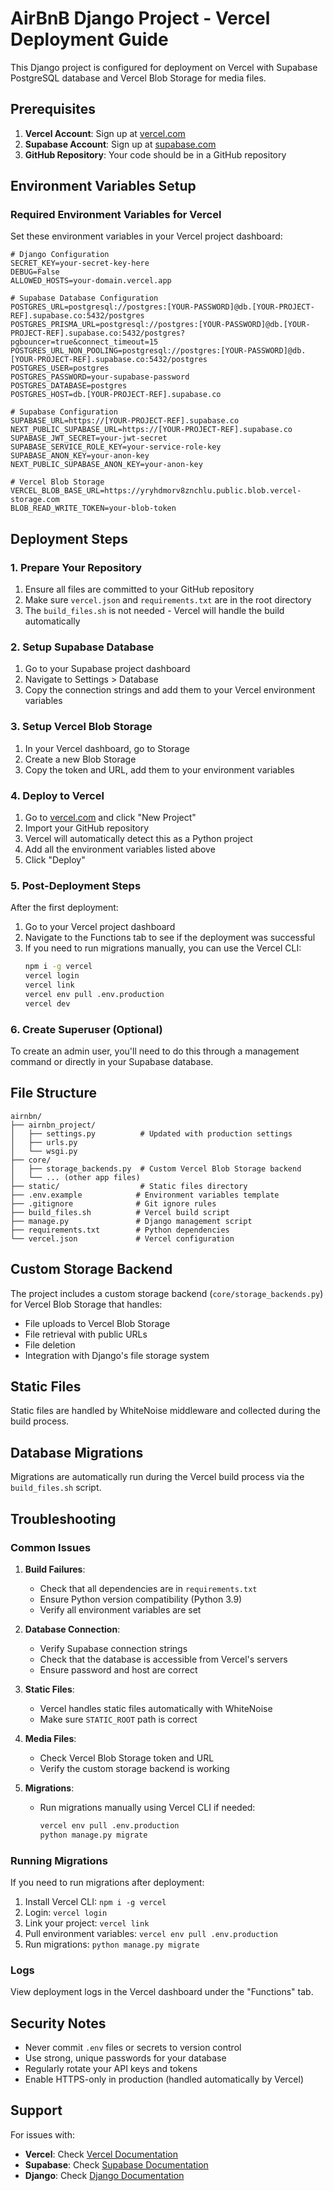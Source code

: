 # AirBnB Django Project - Vercel Deployment Guide

This Django project is configured for deployment on Vercel with Supabase PostgreSQL database and Vercel Blob Storage for media files.

## Prerequisites

1. **Vercel Account**: Sign up at [vercel.com](https://vercel.com)
2. **Supabase Account**: Sign up at [supabase.com](https://supabase.com)
3. **GitHub Repository**: Your code should be in a GitHub repository

## Environment Variables Setup

### Required Environment Variables for Vercel

Set these environment variables in your Vercel project dashboard:

```env
# Django Configuration
SECRET_KEY=your-secret-key-here
DEBUG=False
ALLOWED_HOSTS=your-domain.vercel.app

# Supabase Database Configuration
POSTGRES_URL=postgresql://postgres:[YOUR-PASSWORD]@db.[YOUR-PROJECT-REF].supabase.co:5432/postgres
POSTGRES_PRISMA_URL=postgresql://postgres:[YOUR-PASSWORD]@db.[YOUR-PROJECT-REF].supabase.co:5432/postgres?pgbouncer=true&connect_timeout=15
POSTGRES_URL_NON_POOLING=postgresql://postgres:[YOUR-PASSWORD]@db.[YOUR-PROJECT-REF].supabase.co:5432/postgres
POSTGRES_USER=postgres
POSTGRES_PASSWORD=your-supabase-password
POSTGRES_DATABASE=postgres
POSTGRES_HOST=db.[YOUR-PROJECT-REF].supabase.co

# Supabase Configuration
SUPABASE_URL=https://[YOUR-PROJECT-REF].supabase.co
NEXT_PUBLIC_SUPABASE_URL=https://[YOUR-PROJECT-REF].supabase.co
SUPABASE_JWT_SECRET=your-jwt-secret
SUPABASE_SERVICE_ROLE_KEY=your-service-role-key
SUPABASE_ANON_KEY=your-anon-key
NEXT_PUBLIC_SUPABASE_ANON_KEY=your-anon-key

# Vercel Blob Storage
VERCEL_BLOB_BASE_URL=https://yryhdmorv8znchlu.public.blob.vercel-storage.com
BLOB_READ_WRITE_TOKEN=your-blob-token
```

## Deployment Steps

### 1. Prepare Your Repository

1. Ensure all files are committed to your GitHub repository
2. Make sure `vercel.json` and `requirements.txt` are in the root directory
3. The `build_files.sh` is not needed - Vercel will handle the build automatically

### 2. Setup Supabase Database

1. Go to your Supabase project dashboard
2. Navigate to Settings > Database
3. Copy the connection strings and add them to your Vercel environment variables

### 3. Setup Vercel Blob Storage

1. In your Vercel dashboard, go to Storage
2. Create a new Blob Storage
3. Copy the token and URL, add them to your environment variables

### 4. Deploy to Vercel

1. Go to [vercel.com](https://vercel.com) and click "New Project"
2. Import your GitHub repository
3. Vercel will automatically detect this as a Python project
4. Add all the environment variables listed above
5. Click "Deploy"

### 5. Post-Deployment Steps

After the first deployment:

1. Go to your Vercel project dashboard
2. Navigate to the Functions tab to see if the deployment was successful
3. If you need to run migrations manually, you can use the Vercel CLI:
   ```bash
   npm i -g vercel
   vercel login
   vercel link
   vercel env pull .env.production
   vercel dev
   ```

### 6. Create Superuser (Optional)

To create an admin user, you'll need to do this through a management command or directly in your Supabase database.

## File Structure

```
airnbn/
├── airnbn_project/
│   ├── settings.py          # Updated with production settings
│   ├── urls.py
│   └── wsgi.py
├── core/
│   ├── storage_backends.py  # Custom Vercel Blob Storage backend
│   └── ... (other app files)
├── static/                  # Static files directory
├── .env.example            # Environment variables template
├── .gitignore              # Git ignore rules
├── build_files.sh          # Vercel build script
├── manage.py               # Django management script
├── requirements.txt        # Python dependencies
└── vercel.json             # Vercel configuration
```

## Custom Storage Backend

The project includes a custom storage backend (`core/storage_backends.py`) for Vercel Blob Storage that handles:

- File uploads to Vercel Blob Storage
- File retrieval with public URLs
- File deletion
- Integration with Django's file storage system

## Static Files

Static files are handled by WhiteNoise middleware and collected during the build process.

## Database Migrations

Migrations are automatically run during the Vercel build process via the `build_files.sh` script.

## Troubleshooting

### Common Issues

1. **Build Failures**: 
   - Check that all dependencies are in `requirements.txt`
   - Ensure Python version compatibility (Python 3.9)
   - Verify all environment variables are set

2. **Database Connection**: 
   - Verify Supabase connection strings
   - Check that the database is accessible from Vercel's servers
   - Ensure password and host are correct

3. **Static Files**: 
   - Vercel handles static files automatically with WhiteNoise
   - Make sure `STATIC_ROOT` path is correct

4. **Media Files**: 
   - Check Vercel Blob Storage token and URL
   - Verify the custom storage backend is working

5. **Migrations**:
   - Run migrations manually using Vercel CLI if needed:
     ```bash
     vercel env pull .env.production
     python manage.py migrate
     ```

### Running Migrations

If you need to run migrations after deployment:

1. Install Vercel CLI: `npm i -g vercel`
2. Login: `vercel login`
3. Link your project: `vercel link`
4. Pull environment variables: `vercel env pull .env.production`
5. Run migrations: `python manage.py migrate`

### Logs

View deployment logs in the Vercel dashboard under the "Functions" tab.

## Security Notes

- Never commit `.env` files or secrets to version control
- Use strong, unique passwords for your database
- Regularly rotate your API keys and tokens
- Enable HTTPS-only in production (handled automatically by Vercel)

## Support

For issues with:
- **Vercel**: Check [Vercel Documentation](https://vercel.com/docs)
- **Supabase**: Check [Supabase Documentation](https://supabase.com/docs)
- **Django**: Check [Django Documentation](https://docs.djangoproject.com/)
